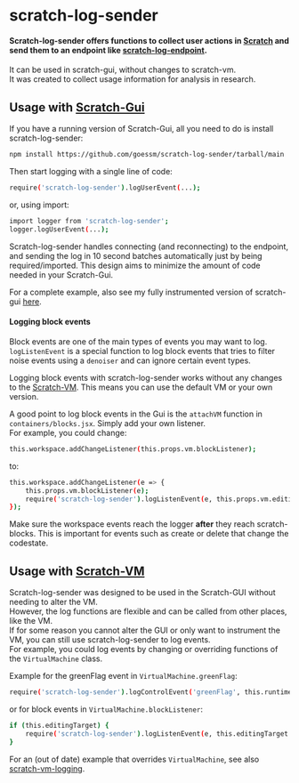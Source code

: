 # scratch-log-sender
#### Scratch-log-sender offers functions to collect user actions in [Scratch](https://github.com/LLK/) and send them to an endpoint like [scratch-log-endpoint](https://github.com/goessm/scratch-log-endpoint).

It can be used in scratch-gui, without changes to scratch-vm.\
It was created to collect usage information for analysis in research.

## Usage with [Scratch-Gui](https://github.com/LLK/scratch-gui)
If you have a running version of Scratch-Gui, all you need to do is install scratch-log-sender:
```bash
npm install https://github.com/goessm/scratch-log-sender/tarball/main
```
Then start logging with a single line of code:
```bash
require('scratch-log-sender').logUserEvent(...);
```
or, using import:
```bash
import logger from 'scratch-log-sender';
logger.logUserEvent(...);
```

Scratch-log-sender handles connecting (and reconnecting) to the endpoint, and sending the log in 10 second batches automatically just by being required/imported.
This design aims to minimize the amount of code needed in your Scratch-Gui.

For a complete example, also see my fully instrumented version of scratch-gui [here](https://github.com/goessm/scratch-gui).

#### Logging block events
Block events are one of the main types of events you may want to log.\
`logListenEvent` is a special function to log block events that tries to filter noise events using a `denoiser` and can ignore certain event types.

Logging block events with scratch-log-sender works without any changes to the [Scratch-VM](https://github.com/LLK/scratch-vm).
This means you can use the default VM or your own version.

A good point to log block events in the Gui is the `attachVM` function in `containers/blocks.jsx`. Simply add your own listener.\
For example, you could change:
```bash
this.workspace.addChangeListener(this.props.vm.blockListener);
```
to:
```bash
this.workspace.addChangeListener(e => {
    this.props.vm.blockListener(e);
    require('scratch-log-sender').logListenEvent(e, this.props.vm.editingTarget.blocks);
});
```
Make sure the workspace events reach the logger **after** they reach scratch-blocks. This is important for events such as create or delete that change the codestate.


## Usage with [Scratch-VM](https://github.com/LLK/scratch-vm)
Scratch-log-sender was designed to be used in the Scratch-GUI without needing to alter the VM.\
However, the log functions are flexible and can be called from other places, like the VM.\
If for some reason you cannot alter the GUI or only want to instrument the VM, you can still use scratch-log-sender to log events.\
For example, you could log events by changing or overriding functions of the `VirtualMachine` class.

Example for the greenFlag event in `VirtualMachine.greenFlag`:
```bash
require('scratch-log-sender').logControlEvent('greenFlag', this.runtime);
```
or for block events in `VirtualMachine.blockListener`:
```bash
if (this.editingTarget) {
    require('scratch-log-sender').logListenEvent(e, this.editingTarget.blocks);
}
```
For an (out of date) example that overrides `VirtualMachine`, see also [scratch-vm-logging](https://github.com/goessm/scratch-vm-logging).
